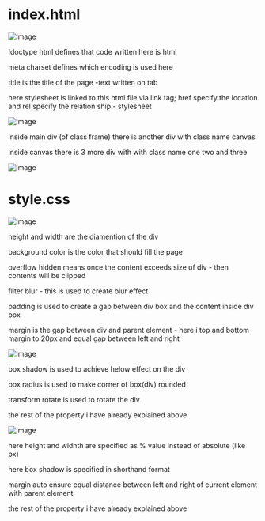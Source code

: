 # index.html

![image](https://github.com/EaswaranPottiK/A5BoxModel/assets/38095510/39b97efd-272c-4e6f-a6e8-3ac6b2d53587)

!doctype html defines that code written here is html

meta charset defines which encoding is used here

title is the title of the page -text written on tab

here stylesheet is linked to this html file via link tag; href specify the location and rel specify the relation ship - stylesheet

![image](https://github.com/EaswaranPottiK/A5BoxModel/assets/38095510/220ac410-94bb-4f7b-b0dd-57c90fb6f35b)

inside main div (of class frame) there is another div with class name canvas 

inside canvas there is 3 more div with with class name one two and three

![image](https://github.com/EaswaranPottiK/A5BoxModel/assets/38095510/5e58ca6f-f6d2-4920-bee6-de0eaa01ffe3)


# style.css

![image](https://github.com/EaswaranPottiK/A5BoxModel/assets/38095510/8bca4bcb-e2a0-49cb-8325-2a4cd0ab9e07)

height and width are the diamention of the div 

background color is the color that should fill the page

overflow hidden means once the content exceeds size of div - then contents will be clipped

fliter blur - this is used to create blur effect 

padding is used to create a gap between div box and the content inside div box

margin is the gap between div and parent element - here i top and bottom margin to 20px and equal gap between left and right

![image](https://github.com/EaswaranPottiK/A5BoxModel/assets/38095510/e9ea5a06-ca9d-4586-886a-95f1dda817dd)

box shadow is used to achieve helow effect on the div 

box radius is used to make corner of box(div) rounded 

transform rotate is used to rotate the div 

the rest of the property i have already explained above

![image](https://github.com/EaswaranPottiK/A5BoxModel/assets/38095510/24e0d55b-6ca9-4088-a1ef-9722f7aedf8f)

here height and widhth are specified as % value instead of absolute (like px)

here box shadow is specified in shorthand format 

margin auto ensure equal distance between left and right of current element with parent element

the rest of the property i have already explained above

































